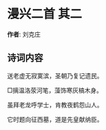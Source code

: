 # 漫兴二首  其二

**作者**: 刘克庄

## 诗词内容

送老虚无寂寞滨，圣朝乃复记遗民。

□摛温洛荥河笔，藻饰寒灰槁木身。

虽拜老龙呼学士，肯教夜鹤怨山人。

它时题向征西墓，道是先皇献纳臣。

